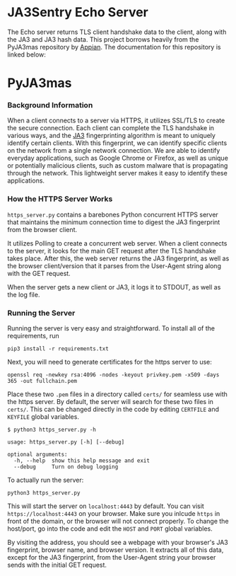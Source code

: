 # JA3Sentry Echo Server

The Echo server returns TLS client handshake data to the client, along with the JA3 and JA3 hash data. This project borrows heavily from the PyJA3mas repository by [Appian](https://github.com/appian/pyja3mas). The documentation for this repository is linked below:

# PyJA3mas

### Background Information

When a client connects to a server via HTTPS, it utilizes SSL/TLS to create the secure connection. Each client can complete the TLS handshake in various ways, and the [JA3](https://github.com/salesforce/ja3) fingerprinting algorithm is meant to uniquely identify certain clients. With this fingerprint, we can identify specific clients on the network from a single network connection. We are able to identify everyday applications, such as Google Chrome or Firefox, as well as unique or potentially malicious clients, such as custom malware that is propagating through the network. This lightweight server makes it easy to identify these applications.

### How the HTTPS Server Works

`https_server.py` contains a barebones Python concurrent HTTPS server that maintains the minimum connection time to digest the JA3 fingerprint from the browser client.

It utilizes Polling to create a concurrent web server. When a client connects to the server, it looks for the main GET request after the TLS handshake takes place. After this, the web server returns the JA3 fingerprint, as well as the browser client/version that it parses from the User-Agent string along with the GET request.

When the server gets a new client or JA3, it logs it to STDOUT, as well as the log file.

### Running the Server

Running the server is very easy and straightforward. To install all of the requirements, run

```
pip3 install -r requirements.txt
```

Next, you will need to generate certificates for the https server to use:

```
openssl req -newkey rsa:4096 -nodes -keyout privkey.pem -x509 -days 365 -out fullchain.pem
```

Place these two `.pem` files in a directory called `certs/` for seamless use with the https server. By default, the server will search for these two files in `certs/`. This can be changed directly in the code by editing `CERTFILE` and `KEYFILE` global variables.

```
$ python3 https_server.py -h

usage: https_server.py [-h] [--debug]

optional arguments:
  -h, --help  show this help message and exit
  --debug     Turn on debug logging
```

To actually run the server:

```
python3 https_server.py
```

This will start the server on `localhost:4443` by default. You can visit `https://localhost:4443` on your browser. Make sure you inlcude `https` in front of the domain, or the browser will not connect properly. To change the host/port, go into the code and edit the `HOST` and `PORT` global variables.

By visiting the address, you should see a webpage with your browser's JA3 fingerprint, browser name, and browser version. It extracts all of this data, except for the JA3 fingerprint, from the User-Agent string your browser sends with the initial GET request.
